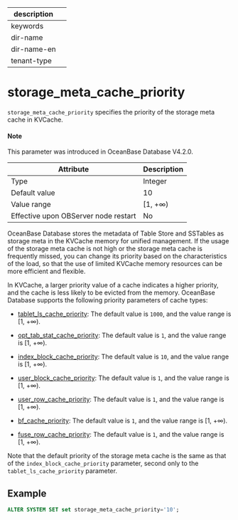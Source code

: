 | description ||
|---|---|
| keywords ||
| dir-name ||
| dir-name-en ||
| tenant-type ||

# storage_meta_cache_priority

`storage_meta_cache_priority` specifies the priority of the storage meta cache in KVCache.

<main id="notice" type='explain'>
<h4>Note</h4>
<p>This parameter was introduced in OceanBase Database V4.2.0. </p>
</main>

| **Attribute** | **Description** |
|-----------|------------|
| Type | Integer |
| Default value | 10 |
| Value range | [1, +∞) |
| Effective upon OBServer node restart | No |

OceanBase Database stores the metadata of Table Store and SSTables as storage meta in the KVCache memory for unified management. If the usage of the storage meta cache is not high or the storage meta cache is frequently missed, you can change its priority based on the characteristics of the load, so that the use of limited KVCache memory resources can be more efficient and flexible.

In KVCache, a larger priority value of a cache indicates a higher priority, and the cache is less likely to be evicted from the memory. OceanBase Database supports the following priority parameters of cache types:

* [tablet_ls_cache_priority](22700.tablet_ls_cache_priority.md): The default value is `1000`, and the value range is [1, +∞).

* [opt_tab_stat_cache_priority](16800.opt_tab_stat_cache_priority.md): The default value is `1`, and the value range is [1, +∞).

* [index_block_cache_priority](10600.index_block_cache_priority.md): The default value is `10`, and the value range is [1, +∞).

* [user_block_cache_priority](24500.user_block_cache_priority.md): The default value is `1`, and the value range is [1, +∞).

* [user_row_cache_priority](24700.user_row_cache_priority.md): The default value is `1`, and the value range is [1, +∞).

* [bf_cache_priority](2500.bf_cache_priority.md): The default value is `1`, and the value range is [1, +∞).

* [fuse_row_cache_priority](9600.fuse_row_cache_priority.md): The default value is `1`, and the value range is [1, +∞).

Note that the default priority of the storage meta cache is the same as that of the `index_block_cache_priority` parameter, second only to the `tablet_ls_cache_priority` parameter.

## Example

```sql
ALTER SYSTEM SET set storage_meta_cache_priority='10';
```
